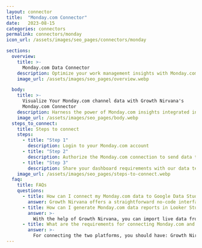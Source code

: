 ```yaml
---
layout: connector
title:  "Monday.com Connector"
date:   2023-08-15
categories: connectors
permalink: connectors/monday
icon_url: /assets/images/seo_pages/connectors/monday

sections:
  overview:
    title: >-
      Monday.com Data Connector
    description: Optimize your work management insights with Monday.com integration. Seamlessly merge project data from Monday.com with Looker Studio's analytical capabilities, unlocking insights that drive task management strategies, team performance, and operational excellence.
    image_url: /assets/images/seo_pages/overview.webp

  body:
    title: >-
      Visualize Your Monday.com channel data with Growth Nirvana's
      Monday.com Connector
    description: Harness the power of Monday.com insights integrated into Looker Studio for strategic work management decisions.
    image_url: /assets/images/seo_pages/body.webp
  steps_to_connect:
    title: Steps to connect
    steps:
      - title: "Step 1"
        description: Login to your Monday.com account
      - title: "Step 2"
        description: Authorize the Monday.com connection to send data to Growth Nirvana
      - title: "Step 3"
        description: Share your dashboard requirements with our data team. We will build the report for you.
    image_url: /assets/images/seo_pages/steps-to-connect.webp
  faq:
    title: FAQs
    questions:
      - title: How can I connect my Monday.com data to Google Data Studio/Looker Studio?
        answer: Growth Nirvana offers a straightforward no-code interface to connect to Monday.com data sources.
      - title: How can I generate Monday.com data reports in Looker Studio?
        answer: >-
          With the help of Growth Nirvana, you can import live data from Monday.com into Looker Studio. These data can be viewed in charts, tables, and dashboards to generate branded reports that can be shared instantly.
      - title: What are the requirements for connecting Monday.com and Looker Studio?
        answer: >-
          For connecting the two platforms, you should have: Growth Nirvana Account and Monday.com Ads Account
---
```

